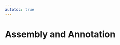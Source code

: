 ```yaml
---
autotoc: true
---
```


<slot name="/events/gcc2024/header" />
<div class="text-center">

# Assembly and Annotation

</div>
